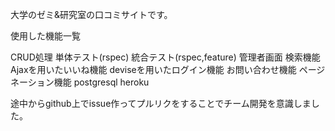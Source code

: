 大学のゼミ&研究室の口コミサイトです。

使用した機能一覧

CRUD処理
単体テスト(rspec)
統合テスト(rspec,feature)
管理者画面
検索機能
Ajaxを用いたいいね機能
deviseを用いたログイン機能
お問い合わせ機能
ページネーション機能
postgresql
heroku

途中からgithub上でissue作ってプルリクをすることでチーム開発を意識しました。